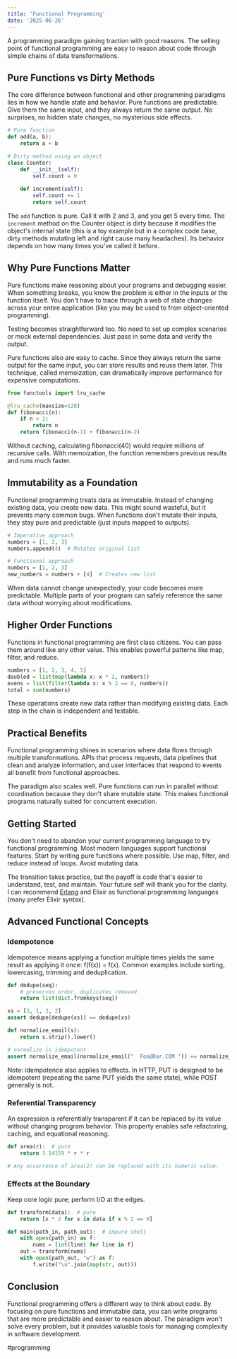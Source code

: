 ```yaml
---
title: 'Functional Programming'
date: '2025-06-26'
---
```

A programming paradigm gaining traction with good reasons. The selling point of functional programming are easy to reason about code through simple chains of data transformations.

## Pure Functions vs Dirty Methods

The core difference between functional and other programming paradigms lies in how we handle state and behavior. Pure functions are predictable. Give them the same input, and they always return the same output. No surprises, no hidden state changes, no mysterious side effects.

```python
# Pure function
def add(a, b):
    return a + b

# Dirty method using an object
class Counter:
    def __init__(self):
        self.count = 0
    
    def increment(self):
        self.count += 1
        return self.count
```

The `add` function is pure. Call it with 2 and 3, and you get 5 every time. The `increment` method on the Counter object is dirty because it modifies the object's internal state (this is a toy example but in a complex code base, dirty methods mutating left and right cause many headaches). Its behavior depends on how many times you've called it before.

## Why Pure Functions Matter

Pure functions make reasoning about your programs and  debugging easier. When something breaks, you know the problem is either in the inputs or the function itself. You don't have to trace through a web of state changes across your entire application (like you may be used to from object-oriented programming).

Testing becomes straightforward too. No need to set up complex scenarios or mock external dependencies. Just pass in some data and verify the output.

Pure functions also are easy to cache. Since they always return the same output for the same input, you can store results and reuse them later. This technique, called memoization, can dramatically improve performance for expensive computations.

```python
from functools import lru_cache

@lru_cache(maxsize=128)
def fibonacci(n):
    if n < 2:
        return n
    return fibonacci(n-1) + fibonacci(n-2)
```

Without caching, calculating fibonacci(40) would require millions of recursive calls. With memoization, the function remembers previous results and runs much faster.

## Immutability as a Foundation

Functional programming treats data as immutable. Instead of changing existing data, you create new data. This might sound wasteful, but it prevents many common bugs. When functions don't mutate their inputs, they stay pure and predictable (just inputs mapped to outputs).

```python
# Imperative approach
numbers = [1, 2, 3]
numbers.append(4)  # Mutates original list

# Functional approach
numbers = [1, 2, 3]
new_numbers = numbers + [4]  # Creates new list
```

When data cannot change unexpectedly, your code becomes more predictable. Multiple parts of your program can safely reference the same data without worrying about modifications.

## Higher Order Functions

Functions in functional programming are first class citizens. You can pass them around like any other value. This enables powerful patterns like map, filter, and reduce.

```python
numbers = [1, 2, 3, 4, 5]
doubled = list(map(lambda x: x * 2, numbers))
evens = list(filter(lambda x: x % 2 == 0, numbers))
total = sum(numbers)
```

These operations create new data rather than modifying existing data. Each step in the chain is independent and testable.

## Practical Benefits

Functional programming shines in scenarios where data flows through multiple transformations. APIs that process requests, data pipelines that clean and analyze information, and user interfaces that respond to events all benefit from functional approaches.

The paradigm also scales well. Pure functions can run in parallel without coordination because they don't share mutable state. This makes functional programs naturally suited for concurrent execution.

## Getting Started

You don't need to abandon your current programming language to try functional programming. Most modern languages support functional features. Start by writing pure functions where possible. Use map, filter, and reduce instead of loops. Avoid mutating data.

The transition takes practice, but the payoff is code that's easier to understand, test, and maintain. Your future self will thank you for the clarity. I can recommend [Erlang](https://seanpedersen.github.io/posts/erlang) and Elixir as functional programming languages (many prefer Elixir syntax).

## Advanced Functional Concepts

### Idempotence

Idempotence means applying a function multiple times yields the same result as applying it once: f(f(x)) = f(x). Common examples include sorting, lowercasing, trimming and deduplication.

```python
def dedupe(seq):
    # preserves order, duplicates removed
    return list(dict.fromkeys(seq))

xs = [3, 1, 3, 2]
assert dedupe(dedupe(xs)) == dedupe(xs)

def normalize_email(s):
    return s.strip().lower()

# normalize is idempotent
assert normalize_email(normalize_email("  Foo@Bar.COM ")) == normalize_email("  Foo@Bar.COM ")
```

Note: idempotence also applies to effects. In HTTP, PUT is designed to be idempotent (repeating the same PUT yields the same state), while POST generally is not.

### Referential Transparency

An expression is referentially transparent if it can be replaced by its value without changing program behavior. This property enables safe refactoring, caching, and equational reasoning.

```python
def area(r):  # pure
    return 3.14159 * r * r

# Any occurrence of area(2) can be replaced with its numeric value.
```

### Effects at the Boundary

Keep core logic pure; perform I/O at the edges.

```python
def transform(data):  # pure
    return [x * 2 for x in data if x % 2 == 0]

def main(path_in, path_out):  # impure shell
    with open(path_in) as f:
        nums = [int(line) for line in f]
    out = transform(nums)
    with open(path_out, "w") as f:
        f.write("\n".join(map(str, out)))
```

## Conclusion

Functional programming offers a different way to think about code. By focusing on pure functions and immutable data, you can write programs that are more predictable and easier to reason about. The paradigm won't solve every problem, but it provides valuable tools for managing complexity in software development.

#programming
